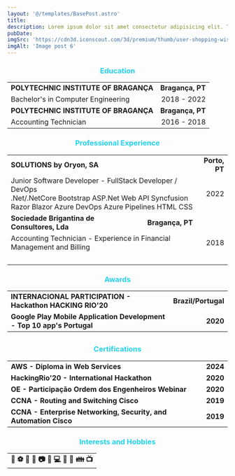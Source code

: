 ```yaml
---
layout: '@/templates/BasePost.astro'
title: 
description: Lorem ipsum dolor sit amet consectetur adipisicing elit. Tenetur vero esse non molestias eos excepturi.
pubDate: 
imgSrc: 'https://cdn3d.iconscout.com/3d/premium/thumb/user-shopping-wishlist-2869720-2384356.png?f=webp'
imgAlt: 'Image post 6'
---
```

<h3 style="color: rgb(34, 211, 238); text-align: center;">Education</h3>

<table>
  <tr>
    <td><strong>POLYTECHNIC INSTITUTE OF BRAGANÇA</strong></td>
    <td style="text-align: right;"><strong>Bragança, PT</strong></td>
  </tr>
  <tr>
    <td>Bachelor's in Computer Engineering</td>
<td style="text-align: right;">2018 - 2022</td>
  </tr>
  <tr>
    <td><strong>POLYTECHNIC INSTITUTE OF BRAGANÇA</strong></td>
    <td style="text-align: right;"><strong>Bragança, PT</strong></td>
  </tr>
  <tr>
    <td>Accounting Technician</td>
<td style="text-align: right;">2016 - 2018</td>
  </tr>
</table>



<h3 style="color: rgb(34, 211, 238); text-align: center;">Professional Experience</h3>

<table>
  <tr>
    <td><strong>SOLUTIONS by Oryon, SA</strong><td style="text-align: right;"></td></td>
    <td style="text-align: right;"><strong>Porto, PT</strong></td>
  </tr>
  <tr>
    <td colspan="2">
      Junior Software Developer - FullStack Developer / DevOps
      <br>
      <span class="bg-blue-100 text-blue-800 text-xs font-medium me-2 px-2.5 py-0.5 rounded dark:bg-gray-700 dark:text-blue-400 border border-blue-400">.Net/.NetCore</span>
      <span class="bg-blue-100 text-blue-800 text-xs font-medium me-2 px-2.5 py-0.5 rounded dark:bg-gray-700 dark:text-blue-400 border border-blue-400">Bootstrap</span>
      <span class="bg-blue-100 text-blue-800 text-xs font-medium me-2 px-2.5 py-0.5 rounded dark:bg-gray-700 dark:text-blue-400 border border-blue-400">ASP.Net Web API</span>
      <span class="bg-blue-100 text-blue-800 text-xs font-medium me-2 px-2.5 py-0.5 rounded dark:bg-gray-700 dark:text-blue-400 border border-blue-400">Syncfusion</span>
      <span class="bg-blue-100 text-blue-800 text-xs font-medium me-2 px-2.5 py-0.5 rounded dark:bg-gray-700 dark:text-blue-400 border border-blue-400">Razor</span>
      <span class="bg-blue-100 text-blue-800 text-xs font-medium me-2 px-2.5 py-0.5 rounded dark:bg-gray-700 dark:text-blue-400 border border-blue-400">Blazor</span>
      <span class="bg-blue-100 text-blue-800 text-xs font-medium me-2 px-2.5 py-0.5 rounded dark:bg-gray-700 dark:text-blue-400 border border-blue-400">Azure DevOps</span>
      <span class="bg-blue-100 text-blue-800 text-xs font-medium me-2 px-2.5 py-0.5 rounded dark:bg-gray-700 dark:text-blue-400 border border-blue-400">Azure Pipelines</span>
      <span class="bg-blue-100 text-blue-800 text-xs font-medium me-2 px-2.5 py-0.5 rounded dark:bg-gray-700 dark:text-blue-400 border border-blue-400">HTML</span>
      <span class="bg-blue-100 text-blue-800 text-xs font-medium me-2 px-2.5 py-0.5 rounded dark:bg-gray-700 dark:text-blue-400 border border-blue-400">CSS</span>
      </br>
    </td>
    <td style="text-align: right;">2022</td>
  </tr>
<tr>
    <td><strong>Sociedade Brigantina de Consultores, Lda</strong></td>
    <td style="text-align: right;"><strong>Bragança, PT</strong></td>
  </tr>
  <tr>
    <td colspan="2">
      Accounting Technician - Experience in Financial Management and Billing
    </td>
    <td style="text-align: right;">2018</td>
  </tr>
  <tr>
    <td colspan="2">&nbsp;</td>
  </tr>
</table>

###

<h3 style="color: rgb(34, 211, 238); text-align: center;">Awards</h3>
<table>
  <tr>
    <td><strong>INTERNACIONAL PARTICIPATION - Hackathon HACKING RIO'20</strong></td>
    <td><strong>Brazil/Portugal</strong></td>
  </tr>
  <tr>
   <tr>
    <td><strong>Google Play Mobile Application Development - Top 10 app's Portugal</strong></td>
<td style="text-align: right;"><strong>2020</strong></td>
  </tr>
  </tr>
</table>

##
<h3 style="color: rgb(34, 211, 238); text-align: center;">Certifications</h3>
<table>
  <tr>
    <td><strong>AWS - Diploma in Web Services</strong></td>
<td style="text-align: right;"><strong>2024</strong></td>
  </tr>
  <tr>
   <tr>
    <td><strong>HackingRio'20 - International Hackathon</strong></td>
<td style="text-align: right;"><strong>2020</strong></td>
  </tr>
  <tr>
    <td><strong>OE - Participação Ordem dos Engenheiros Webinar</strong></td>
<td style="text-align: right;"><strong>2020</strong></td>
  </tr>
  <tr>
    <td><strong>CCNA - Routing and Switching Cisco</strong></td>
<td style="text-align: right;"><strong>2019</strong></td>
  </tr>
  <td><strong>CCNA - Enterprise Networking, Security, and Automation Cisco</strong></td>
<td style="text-align: right;"><strong>2019</strong></td>
  </tr>
  </tr>
</table>

###
<h3 style="color: rgb(34, 211, 238); text-align: center;">Interests and Hobbies</h3>
<table>
  <tr>
    <td><strong><center>🎿 ⚽ 🏃 🎡 📷 🎨 💻 🛫 🌄 👪 📺</center></strong></td>
  </tr>
  
</table>


 <link rel="stylesheet" href="https://cdn.jsdelivr.net/npm/tailwindcss@2.2.19/dist/tailwind.min.css">
    <link rel="stylesheet" href="https://cdn.jsdelivr.net/npm/flowbite@3.0.0/dist/flowbite.min.css">